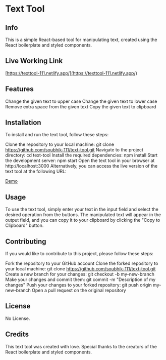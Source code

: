 # Text Tool

## Info
This is a simple React-based tool for manipulating text, created using the React boilerplate and styled components.

## Live Working Link
[https://texttool-111.netlify.app/](https://texttool-111.netlify.app/)

## Features
Change the given text to upper case
Change the given text to lower case
Remove extra space from the given text
Copy the given text to clipboard

## Installation
To install and run the text tool, follow these steps:

Clone the repository to your local machine: git clone https://github.com/soubhik-111/text-tool.git
Navigate to the project directory: cd text-tool
Install the required dependencies: npm install
Start the development server: npm start
Open the text tool in your browser at http://localhost:3000
Alternatively, you can access the live version of the text tool at the following URL:

[Demo](https://texttool-111.netlify.app/)

## Usage
To use the text tool, simply enter your text in the input field and select the desired operation from the buttons. The manipulated text will appear in the output field, and you can copy it to your clipboard by clicking the "Copy to Clipboard" button.

## Contributing
If you would like to contribute to this project, please follow these steps:

Fork the repository to your GitHub account
Clone the forked repository to your local machine: git clone https://github.com/soubhik-111/text-tool.git
Create a new branch for your changes: git checkout -b my-new-branch
Make your changes and commit them: git commit -m "Description of my changes"
Push your changes to your forked repository: git push origin my-new-branch
Open a pull request on the original repository

## License
No License.

## Credits
This text tool was created with love. Special thanks to the creators of the React boilerplate and styled components.
